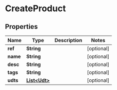 
# CreateProduct

## Properties
Name | Type | Description | Notes
------------ | ------------- | ------------- | -------------
**ref** | **String** |  |  [optional]
**name** | **String** |  |  [optional]
**desc** | **String** |  |  [optional]
**tags** | **String** |  |  [optional]
**udts** | [**List&lt;Udt&gt;**](Udt.md) |  |  [optional]



